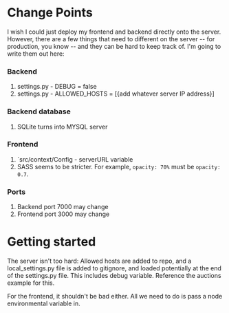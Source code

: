 # Change Points
I wish I could just deploy my frontend and backend directly onto the server. However, there are a few things that need to different on the server -- for production, you know -- and they can be hard to keep track of. I'm going to write them out here:

### Backend
1. settings.py - DEBUG = false
2. settings.py - ALLOWED_HOSTS = [{add whatever server IP address}]

### Backend database
1. SQLite turns into MYSQL server

### Frontend
1. `src/context/Config - serverURL variable
2. SASS seems to be stricter. For example, `opacity: 70%` must be `opacity: 0.7`.

### Ports
1. Backend port 7000 may change
2. Frontend port 3000 may change


# Getting started
The server isn't too hard: Allowed hosts are added to repo, and a local_settings.py file is added to gitignore, and loaded potentially at the end of the settings.py file. This includes debug variable. Reference the auctions example for this. 

For the frontend, it shouldn't be bad either. All we need to do is pass a node environmental variable in.
